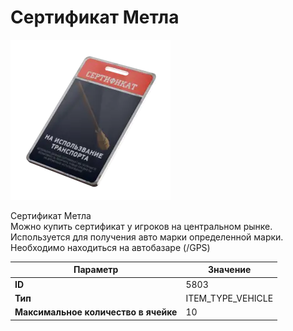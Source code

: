 # Сертификат Метла

![Item Image](../img/5803.webp?raw=true)

Сертификат Метла<br>Можно купить сертификат у игроков на центральном рынке.<br>Используется для получения авто марки определенной марки.<br>Необходимо находиться на автобазаре (/GPS)


| Параметр | Значение |
|----------|----------|
| **ID** | 5803 |
| **Тип** | ITEM_TYPE_VEHICLE |
| **Максимальное количество в ячейке** | 10 |

